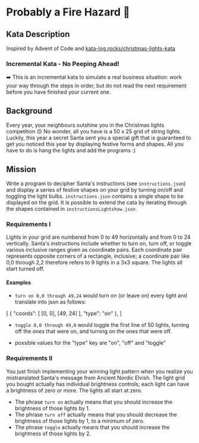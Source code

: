 # Probably a Fire Hazard 🎄

## Kata Description

Inspired by Advent of Code and [kata-log.rocks/christmas-lights-kata](https://kata-log.rocks/christmas-lights-kata)

### Incremental Kata - No Peeping Ahead!

➡️ This is an incremental kata to simulate a real business situation: work your way through the steps in order, but do not read the next requirement before you have finished your current one.

## Background

Every year, your neighbours outshine you in the Christmas lights competition 😣 No wonder, all you have is a 50 x 25 grid of string lights. Luckily, this year a secret Santa sent you a special gift that is guaranteed to get you noticed this year by displaying festive forms and shapes. All you have to do is hang the lights and add the programs :)

## Mission

Write a program to decipher Santa's instructions (see `instructions.json`) and display a series of festive shapes on your grid by turning on/off and toggling the light bulbs. `instructions.json` contains a single shape to be displayed on the grid. It is possible to extend the cata by iterating through the shapes contained in `instructionsLightshow.json`. 

### Requirements I

Lights in your grid are numbered from 0 to 49 horizontally and from 0 to 24 vertically. Santa's instructions include whether to turn on, turn off, or toggle various inclusive ranges given as coordinate pairs. Each coordinate pair represents opposite corners of a rectangle, inclusive; a coordinate pair like 0,0 through 2,2 therefore refers to 9 lights in a 3x3 square. The lights all start turned off.

#### Examples

- `turn on 0,0 through 49,24` would turn on (or leave on) every light and translate into json as follows: 

[
    {
      "coords": [
        [0, 0],
        [49, 24]
      ],
      "type": "on"
    },
]


- `toggle 0,0 through 49,0` would toggle the first line of 50 lights, turning off the ones that were on, and turning on the ones that were off.

- possible values for the "type" key are "on", "off" and "toggle"

### Requirements II

You just finish implementing your winning light pattern when you realize you mistranslated Santa's message from Ancient Nordic Elvish. The light grid you bought actually has individual brightness controls; each light can have a brightness of zero or more. The lights all start at zero.

- The phrase `turn on` actually means that you should increase the brightness of those lights by 1.
- The phrase `turn off` actually means that you should decrease the brightness of those lights by 1, to a minimum of zero.
- The phrase `toggle` actually means that you should increase the brightness of those lights by 2.
